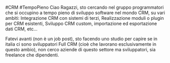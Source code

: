 

#CRM #TempoPieno Ciao Ragazzi, sto cercando nel gruppo programmatori che si occupino a tempo pieno di sviluppo software nel mondo CRM, su vari ambiti: Integrazione CRM con sistemi di terzi, Realizzazione moduli o plugin per CRM esistenti, Sviluppo CRM custom, importazione ed esportazione dati CRM, etc...

Fatevi avanti (non è un job post), sto facendo uno studio per capire se in italia ci sono sviluppatori Full CRM (cioè che lavorano esclusivamente in questo ambio), non cerco aziende di questo settore ma sviluppatori, sia freelance che dipendenti.
